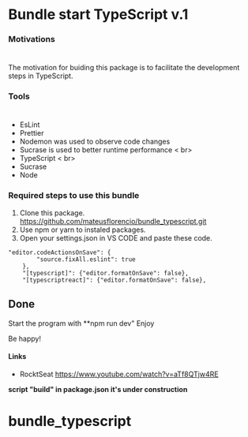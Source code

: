 # Bundle start TypeScript v.1

### **Motivations**

#

The motivation for buiding this package is to facilitate the development steps in TypeScript.

### **Tools**
#
* EsLint <br>
* Prettier <br/>
* Nodemon was used to observe code changes  <br>
* Sucrase is used to better runtime performance < br>
* TypeScript < br>
* Sucrase <br>
* Node <br>

### Required steps to use this bundle

1. Clone this package. <br>
 <https://github.com/mateusflorencio/bundle_typescript.git>
2. Use npm or yarn to instaled packages.
3. Open your settings.json in VS CODE and paste these code.

```
"editor.codeActionsOnSave": {
        "source.fixAll.eslint": true
    },
    "[typescript]": {"editor.formatOnSave": false},
    "[typescriptreact]": {"editor.formatOnSave": false},
```

## Done

Start the program with **npm run dev"
Enjoy

Be happy!

#### Links

- RocktSeat
  <https://www.youtube.com/watch?v=aTf8QTjw4RE>

**script "build" in package.json it's under construction**

# bundle_typescript
